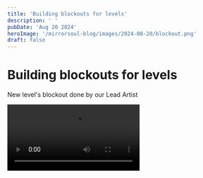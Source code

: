 ```yaml
---
title: 'Building blockouts for levels'
description: ' '
pubDate: 'Aug 20 2024'
heroImage: '/mirrorsoul-blog/images/2024-08-20/blockout.png'
draft: false
---
```


# Building blockouts for levels

 
New level's blockout done by our Lead Artist

<video src="/mirrorsoul-blog/videos/-7363735655375519894(1).mov"/>

 

